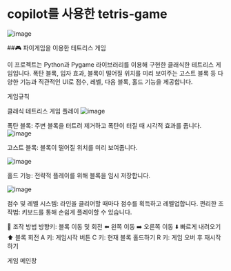 # copilot를 사용한 tetris-game
![image](https://github.com/user-attachments/assets/802c0f6b-0b1f-4f6a-9a7a-69dfbe051ec6)

##🎮 파이게임을 이용한 테트리스 게임

이 프로젝트는 Python과 Pygame 라이브러리를 이용해 구현한 클래식한 테트리스 게임입니다. 폭탄 블록, 입자 효과, 블록이 떨어질 위치를 미리 보여주는 고스트 블록 등 다양한 기능과 직관적인 UI로 점수, 레벨, 다음 블록, 홀드 기능을 제공합니다.

게임규칙

클래식 테트리스 게임 플레이
![image](https://github.com/user-attachments/assets/4c46e91b-6eb8-4872-b165-7df4a9434978)

폭탄 블록: 주변 블록을 터트려 제거하고 폭탄이 터질 때 시각적 효과를 줍니다.
![image](https://github.com/user-attachments/assets/a07a6183-1a62-4d52-bb13-feadf185fa4a)

고스트 블록: 블록이 떨어질 위치를 미리 보여줍니다.

![image](https://github.com/user-attachments/assets/4ba75d59-4768-4dd3-845f-4665698193cd)

홀드 기능: 전략적 플레이를 위해 블록을 임시 저장합니다.

![image](https://github.com/user-attachments/assets/7473a169-80b7-490d-a44d-4f55ca9f8a2a)

점수 및 레벨 시스템: 라인을 클리어할 때마다 점수를 획득하고 레벨업합니다.
편리한 조작법: 키보드를 통해 손쉽게 플레이할 수 있습니다.

🎯 조작 방법
방향키: 블록 이동 및 회전
⬅️ 왼쪽 이동
➡️ 오른쪽 이동
⬇️ 빠르게 내려오기
⬆️ 블록 회전
A 키: 게임시작 버튼
C 키: 현재 블록 홀드하기
R 키: 게임 오버 후 재시작하기

게임 메인창
